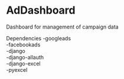 # AdDashboard
Dashboard for management of campaign data

Dependencies
-googleads <br>
-facebookads <br>
-django <br>
-django-allauth <br>
-django-excel <br>
-pyexcel <br>

